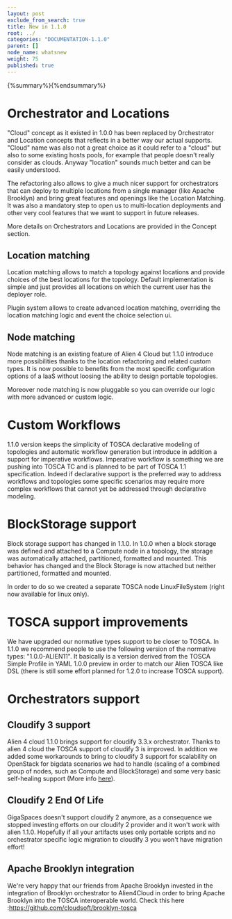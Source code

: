```yaml
---
layout: post
exclude_from_search: true
title: New in 1.1.0
root: ../
categories: "DOCUMENTATION-1.1.0"
parent: []
node_name: whatsnew
weight: 75
published: true
---
```



{%summary%}{%endsummary%}

# Orchestrator and Locations

"Cloud" concept as it existed in 1.0.0 has been replaced by Orchestrator and Location concepts that reflects in a better way our actual supports. "Cloud" name was also not a great choice as it could refer to a "cloud" but also to some existing hosts pools, for example that people doesn't really consider as clouds. Anyway "location" sounds much better and can be easily understood.

The refactoring also allows to give a much nicer support for orchestrators that can deploy to multiple locations from a single manager (like Apache Brooklyn) and bring great features and openings like the Location Matching. It was also a mandatory step to open us to multi-location deployments and other very cool features that we want to support in future releases.

More details on Orchestrators and Locations are provided in the Concept section.

## Location matching

Location matching allows to match a topology against locations and provide choices of the best locations for the topology. Default implementation is simple and just provides all locations on which the current user has the deployer role.

Plugin system allows to create advanced location matching, overriding the location matching logic and event the choice selection ui.

## Node matching

Node matching is an existing feature of Alien 4 Cloud but 1.1.0 introduce more possibilities thanks to the location refactoring and related custom types. It is now possible to benefits from the most specific configuration options of a IaaS without loosing the ability to design portable topologies.

Moreover node matching is now pluggable so you can override our logic with more advanced or custom logic.

# Custom Workflows

1.1.0 version keeps the simplicity of TOSCA declarative modeling of topologies and automatic workflow generation but introduce in addition a support for imperative workflows.
Imperative workflow is something we are pushing into TOSCA TC and is planned to be part of TOSCA 1.1 specification. Indeed if declarative support is the preferred way to address workflows and topologies some specific scenarios may require more complex workflows that cannot yet be addressed through declarative modeling.

# BlockStorage support

Block storage support has changed in 1.1.0. In 1.0.0 when a block storage was defined and attached to a Compute node in a topology, the storage was automatically attached, partitioned, formatted and mounted. This behavior has changed and the Block Storage is now attached but neither partitioned, formatted and mounted.

In order to do so we created a separate TOSCA node LinuxFileSystem (right now available for linux only).

# TOSCA support improvements

We have upgraded our normative types support to be closer to TOSCA. In 1.1.0 we recommend people to use the following version of the normative types: "1.0.0-ALIEN11". It basically is a version derived from the TOSCA Simple Profile in YAML 1.0.0 preview in order to match our Alien TOSCA like DSL (there is still some effort planned for 1.2.0 to increase TOSCA support).

# Orchestrators support

## Cloudify 3 support

Alien 4 cloud 1.1.0 brings support for cloudify 3.3.x orchestrator. Thanks to alien 4 cloud the TOSCA support of cloudify 3 is improved. In addition we added some workarounds to bring to cloudify 3 support for scalability on OpenStack for bigdata scenarios we had to handle (scaling of a combined group of nodes, such as Compute and BlockStorage) and some very basic self-healing support (More info [here](#/documentation/1.1.0/orchestrators/cloudify3_driver/index.html)).

## Cloudify 2 End Of Life

GigaSpaces doesn't support cloudify 2 anymore, as a consequence we stopped investing efforts on our cloudify 2 provider and it won't work with alien 1.1.0.
Hopefully if all your artifacts uses only portable scripts and no orchestrator specific logic migration to cloudify 3 you won't have migration effort!

## Apache Brooklyn integration

We're very happy that our friends from Apache Brooklyn invested in the integration of Brooklyn orchestrator to Alien4Cloud in order to bring Apache Brooklyn into the TOSCA interoperable world. Check this here :https://github.com/cloudsoft/brooklyn-tosca
